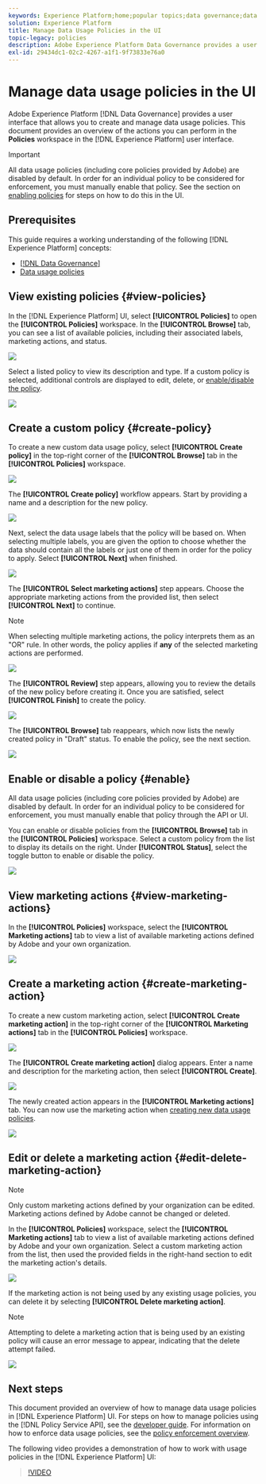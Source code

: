 ```yaml
---
keywords: Experience Platform;home;popular topics;data governance;data usage policy user guide
solution: Experience Platform
title: Manage Data Usage Policies in the UI
topic-legacy: policies
description: Adobe Experience Platform Data Governance provides a user interface that allows you to create and manage data usage policies. This document provides an overview of the actions you can perform in the Policies workspace in the Experience Platform user interface.
exl-id: 29434dc1-02c2-4267-a1f1-9f73833e76a0
---
```

# Manage data usage policies in the UI

Adobe Experience Platform [!DNL Data Governance] provides a user interface that allows you to create and manage data usage policies. This document provides an overview of the actions you can perform in the **Policies** workspace in the [!DNL Experience Platform] user interface.

>[!IMPORTANT]
>
>All data usage policies (including core policies provided by Adobe) are disabled by default. In order for an individual policy to be considered for enforcement, you must manually enable that policy. See the section on [enabling policies](#enable) for steps on how to do this in the UI.

## Prerequisites

This guide requires a working understanding of the following [!DNL Experience Platform] concepts:

- [[!DNL Data Governance]](../home.md)
- [Data usage policies](./overview.md)

## View existing policies {#view-policies}

In the [!DNL Experience Platform] UI, select **[!UICONTROL Policies]** to open the **[!UICONTROL Policies]** workspace. In the **[!UICONTROL Browse]** tab, you can see a list of available policies, including their associated labels, marketing actions, and status.

![](../images/policies/browse-policies.png)

Select a listed policy to view its description and type. If a custom policy is selected, additional controls are displayed to edit, delete, or [enable/disable the policy](#enable).

![](../images/policies/policy-details.png)

## Create a custom policy {#create-policy}

To create a new custom data usage policy, select **[!UICONTROL Create policy]** in the top-right corner of the **[!UICONTROL Browse]** tab in the **[!UICONTROL Policies]** workspace.

![](../images/policies/create-policy-button.png)

The **[!UICONTROL Create policy]** workflow appears. Start by providing a name and a description for the new policy.

![](../images/policies/create-policy-description.png)

Next, select the data usage labels that the policy will be based on. When selecting multiple labels, you are given the option to choose whether the data should contain all the labels or just one of them in order for the policy to apply. Select **[!UICONTROL Next]** when finished.

![](../images/policies/add-labels.png)

The **[!UICONTROL Select marketing actions]** step appears. Choose the appropriate marketing actions from the provided list, then select **[!UICONTROL Next]** to continue.

>[!NOTE]
>
>When selecting multiple marketing actions, the policy interprets them as an "OR" rule. In other words, the policy applies if **any** of the selected marketing actions are performed.

![](../images/policies/add-marketing-actions.png)

The **[!UICONTROL Review]** step appears, allowing you to review the details of the new policy before creating it. Once you are satisfied, select **[!UICONTROL Finish]** to create the policy.

![](../images/policies/policy-review.png)

The **[!UICONTROL Browse]** tab reappears, which now lists the newly created policy in "Draft" status. To enable the policy, see the next section.

![](../images/policies/created-policy.png)

## Enable or disable a policy {#enable}

All data usage policies (including core policies provided by Adobe) are disabled by default. In order for an individual policy to be considered for enforcement, you must manually enable that policy through the API or UI.

You can enable or disable policies from the **[!UICONTROL Browse]** tab in the **[!UICONTROL Policies]** workspace. Select a custom policy from the list to display its details on the right. Under **[!UICONTROL Status]**, select the toggle button to enable or disable the policy.

![](../images/policies/enable-policy.png)

## View marketing actions {#view-marketing-actions}

In the **[!UICONTROL Policies]** workspace, select the **[!UICONTROL Marketing actions]** tab to view a list of available marketing actions defined by Adobe and your own organization.

![](../images/policies/marketing-actions.png)

## Create a marketing action {#create-marketing-action}

To create a new custom marketing action, select **[!UICONTROL Create marketing action]** in the top-right corner of the **[!UICONTROL Marketing actions]** tab in the **[!UICONTROL Policies]** workspace.

![](../images/policies/create-marketing-action.png)

The **[!UICONTROL Create marketing action]** dialog appears. Enter a name and description for the marketing action, then select **[!UICONTROL Create]**.

![](../images/policies/create-marketing-action-details.png)

The newly created action appears in the **[!UICONTROL Marketing actions]** tab. You can now use the marketing action when [creating new data usage policies](#create-policy).

![](../images/policies/created-marketing-action.png)

## Edit or delete a marketing action {#edit-delete-marketing-action}

>[!NOTE]
>
>Only custom marketing actions defined by your organization can be edited. Marketing actions defined by Adobe cannot be changed or deleted.

In the **[!UICONTROL Policies]** workspace, select the **[!UICONTROL Marketing actions]** tab to view a list of available marketing actions defined by Adobe and your own organization. Select a custom marketing action from the list, then used the provided fields in the right-hand section to edit the marketing action's details.

![](../images/policies/edit-marketing-action.png)

If the marketing action is not being used by any existing usage policies, you can delete it by selecting **[!UICONTROL Delete marketing action]**.

>[!NOTE]
>
>Attempting to delete a marketing action that is being used by an existing policy will cause an error message to appear, indicating that the delete attempt failed.

![](../images/policies/delete-marketing-action.png)

## Next steps

This document provided an overview of how to manage data usage policies in [!DNL Experience Platform] UI. For steps on how to manage policies using the [!DNL Policy Service API], see the [developer guide](../api/getting-started.md). For information on how to enforce data usage policies, see the [policy enforcement overview](../enforcement/overview.md).

The following video provides a demonstration of how to work with usage policies in the [!DNL Experience Platform] UI:

>[!VIDEO](https://video.tv.adobe.com/v/32977?quality=12&learn=on)
